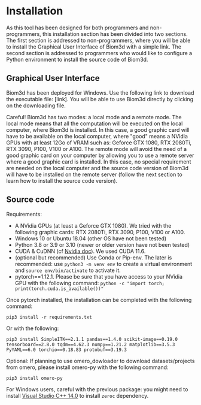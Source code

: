 # Installation 

As this tool has been designed for both programmers and non-programmers, this installation section has been divided into two sections. The first section is addressed to non-programmers, where you will be able to install the Graphical User Interface of Biom3d with a simple link. The second section is addressed to programmers who would like to configure a Python environment to install the source code of Biom3d.

## Graphical User Interface 

Biom3d has been deployed for Windows. Use the following link to download the executable file: [link]. You will be able to use Biom3d directly by clicking on the downloading file.

Careful! Biom3d has two modes: a local mode and a remote mode. The local mode means that all the computation will be executed on the local computer, where Biom3d is installed. In this case, a good graphic card will have to be available on the local computer, where "good" means a NVidia GPUs with at least 12Go of VRAM such as: Geforce GTX 1080, RTX 2080Ti, RTX 3090, P100, V100 or A100. The remote mode will avoid the need of a good graphic card on your computer by allowing you to use a remote server where a good graphic card is installed. In this case, no special requirement are needed on the local computer and the source code version of Biom3d will have to be installed on the remote server (follow the next section to learn how to install the source code version).

## Source code

Requirements:
* A NVidia GPUs (at least a Geforce GTX 1080). We tried with the following graphic cards: RTX 2080Ti, RTX 3090, P100, V100 or A100.
* Windows 10 or Ubuntu 18.04 (other OS have not been tested)
* Python 3.8 or 3.9 or 3.10 (newer or older version have not been tested)
* CUDA & CuDNN (cf [Nvidia doc](https://docs.nvidia.com/cuda/cuda-installation-guide-microsoft-windows/index.html)). We used CUDA 11.6.
* (optional but recommended) Use Conda or Pip-env. The later is recommended: use `python3 -m venv env` to create a virtual environment and `source env/bin/activate` to activate it. 
* pytorch==1.12.1. Please be sure that you have access to your NVidia GPU with the following command: `python -c "import torch; print(torch.cuda.is_available())"`

Once pytorch installed, the installation can be completed with the following command:

```
pip3 install -r requirements.txt
```

Or with the following:

```
pip3 install SimpleITK==2.1.1 pandas==1.4.0 scikit-image==0.19.0 tensorboard==2.8.0 tqdm==4.62.3 numpy==1.21.2 matplotlib==3.5.3 PyYAML==6.0 torchio==0.18.83 protobuf==3.19.3
```

Optional: If planning to use omero_dowloader to download datasets/projects from omero, please install omero-py with the following command:

```
pip3 install omero-py
```

For Windows users, careful with the previous package: you might need to install [Visual Studio C++ 14.0](https://stackoverflow.com/questions/29846087/error-microsoft-visual-c-14-0-is-required-unable-to-find-vcvarsall-bat) to install `zeroc` dependency.